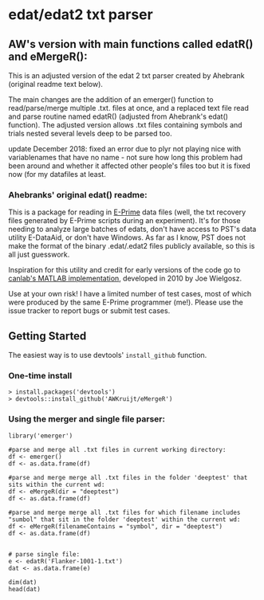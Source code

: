 # edat/edat2 txt parser


## AW's version with main functions called edatR() and eMergeR():
This is an adjusted version of the edat 2 txt parser created by Ahebrank (original readme text below). 

The main changes are the addition of an emerger() function to read/parse/merge multiple .txt. files at once, and a replaced text file read and parse routine named edatR() (adjusted from Ahebrank's edat() function). The adjusted version allows .txt files containing symbols and trials nested several levels deep to be parsed too. 

update December 2018: fixed an error due to plyr not playing nice with variablenames that have no name - not sure how long this problem had been around and whether it affected other people's files too but it is fixed now (for my datafiles at least. 

### Ahebranks' original edat() readme:
This is a package for reading in [E-Prime](http://www.pstnet.com/eprime.cfm) data files (well, the txt recovery files generated by E-Prime scripts during an experiment). It's for those needing to analyze large batches of edats, don't have access to PST's data utility E-DataAid, or don't have Windows. As far as I know, PST does not make the format of the binary .edat/.edat2 files publicly available, so this is all just guesswork.

Inspiration for this utility and credit for early versions of the code go to [canlab's MATLAB implementation](https://github.com/canlab/CanlabCore/blob/master/Misc_utilities/parse_edat_txt.m), developed in 2010 by Joe Wielgosz.

Use at your own risk! I have a limited number of test cases, most of which were produced by the same E-Prime programmer (me!).  Please use the issue tracker to report bugs or submit test cases.

## Getting Started

The easiest way is to use devtools' `install_github` function.

### One-time install

```
> install.packages('devtools')
> devtools::install_github('AWKruijt/eMergeR')
```

### Using the merger and single file parser:

```
library('emerger')

#parse and merge all .txt files in current working directory:
df <- emerger()
df <- as.data.frame(df)

#parse and merge merge all .txt files in the folder 'deeptest' that sits within the current wd:
df <- eMergeR(dir = "deeptest") 
df <- as.data.frame(df)

#parse and merge merge all .txt files for which filename includes "sumbol" that sit in the folder 'deeptest' within the current wd:
df <- eMergeR(filenameContains = "symbol", dir = "deeptest")
df <- as.data.frame(df)


# parse single file:
e <- edatR('Flanker-1001-1.txt')
dat <- as.data.frame(e)

dim(dat)
head(dat)
```
